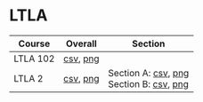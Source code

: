 # LTLA

| Course | Overall | Section |
| ------ | ------- | ------- |
| LTLA 102 | [csv](https://github.com/UCSD-Historical-Enrollment-Data/2024Winter/blob/main/overall/LTLA%20102.csv), [png](https://raw.githubusercontent.com/UCSD-Historical-Enrollment-Data/2024Winter/main/plot_overall/LTLA%20102.png) |  |
| LTLA 2 | [csv](https://github.com/UCSD-Historical-Enrollment-Data/2024Winter/blob/main/overall/LTLA%202.csv), [png](https://raw.githubusercontent.com/UCSD-Historical-Enrollment-Data/2024Winter/main/plot_overall/LTLA%202.png) | Section A: [csv](https://github.com/UCSD-Historical-Enrollment-Data/2024Winter/blob/main/section/LTLA%202_A.csv), [png](https://raw.githubusercontent.com/UCSD-Historical-Enrollment-Data/2024Winter/main/plot_section/LTLA%202_A.png)<br>Section B: [csv](https://github.com/UCSD-Historical-Enrollment-Data/2024Winter/blob/main/section/LTLA%202_B.csv), [png](https://raw.githubusercontent.com/UCSD-Historical-Enrollment-Data/2024Winter/main/plot_section/LTLA%202_B.png) |
